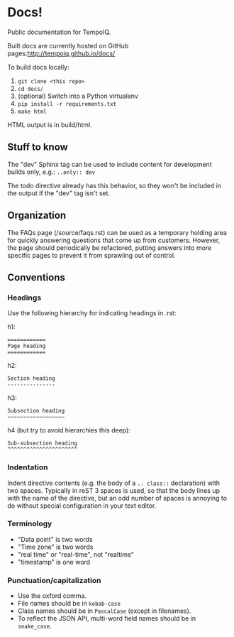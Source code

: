Docs!
====

Public documentation for TempoIQ.

Built docs are currently hosted on GitHub pages:http://tempoiq.github.io/docs/

To build docs locally:

1. `git clone <this repo>`
2. `cd docs/`
3. (optional) Switch into a Python virtualenv
4. `pip install -r requirements.txt`
5. `make html`

HTML output is in build/html.


## Stuff to know

The "dev" Sphinx tag can be used to include content for development builds only,
e.g.: `..only:: dev`

The todo directive already has this behavior, so they won't be included in the
output if the "dev" tag isn't set.


## Organization

The FAQs page (/source/faqs.rst) can be used as a temporary holding area for
quickly answering questions that come up from customers. However, the page
should periodically be refactored, putting answers into more specific pages
to prevent it from sprawling out of control.


## Conventions

### Headings

Use the following hierarchy for indicating headings in .rst:

h1:
```
============
Page heading
============
```

h2:
```
Section heading
---------------
```

h3:
```
Subsection heading
~~~~~~~~~~~~~~~~~~
```

h4 (but try to avoid hierarchies this deep):
```
Sub-subsection heading
^^^^^^^^^^^^^^^^^^^^^^
```

### Indentation

Indent directive contents (e.g. the body of a `.. class::` declaration) with
two spaces. Typically in reST 3 spaces is used, so that the body lines up with
the name of the directive, but an odd number of spaces is annoying to do without
special configuration in your text editor.

### Terminology

* "Data point" is two words
* "Time zone" is two words
* "real time" or "real-time", not "realtime"
* "timestamp" is one word

### Punctuation/capitalization

* Use the oxford comma.
* File names should be in `kebab-case`
* Class names should be in `PascalCase` (except in filenames).
* To reflect the JSON API, multi-word field names should be in `snake_case`.
